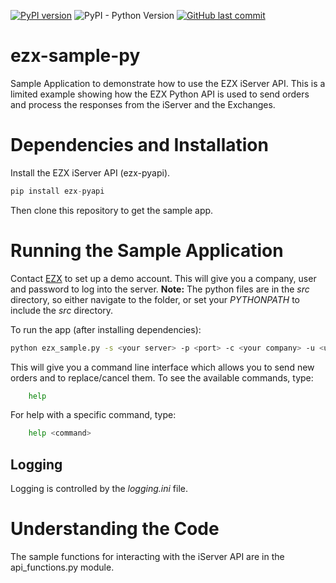 [![PyPI version](https://badge.fury.io/py/ezx-pyapi.svg)](https://badge.fury.io/py/ezx-pyapi)
![PyPI - Python Version](https://img.shields.io/pypi/pyversions/ezx-pyapi)
[![GitHub last commit](https://img.shields.io/github/last-commit/EZXInc/ezx-sample-py)](https://github.com/EZXInc/ezx-sample-py)

# ezx-sample-py

Sample Application to demonstrate how to use the EZX iServer API. This is a limited example showing how the EZX Python API is used to send orders and process the responses from the iServer and the Exchanges.


# Dependencies and Installation

Install the EZX iServer API (ezx-pyapi).

```python
pip install ezx-pyapi
```

Then clone this repository to get the sample app.


# Running the Sample Application

Contact [EZX](http://www.ezxinc.com/) to set up a demo account. This will give you a company, user and password to log into the server.  **Note:** The python files are in the *src* directory, so either navigate to the folder, or set your *PYTHONPATH* to include the *src* directory.

To run the app (after installing dependencies): 


```bash
python ezx_sample.py -s <your server> -p <port> -c <your company> -u <user> -pw <password>  
```

This will give you a command line interface which allows you to send new orders and to replace/cancel them.  To see the available commands, type:

```bash
	help
```
For help with a specific command, type:

```bash
	help <command>
```

## Logging

Logging is controlled by the *logging.ini* file. 




# Understanding the Code

The sample functions for interacting with the iServer API are in the api_functions.py module.  

